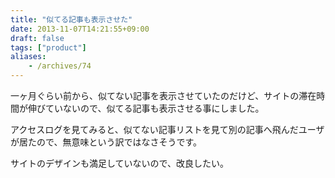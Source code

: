 ```yaml
---
title: "似てる記事も表示させた"
date: 2013-11-07T14:21:55+09:00
draft: false
tags: ["product"]
aliases:
    - /archives/74
---
```


一ヶ月ぐらい前から、似てない記事を表示させていたのだけど、サイトの滞在時間が伸びていないので、似てる記事も表示させる事にしました。

アクセスログを見てみると、似てない記事リストを見て別の記事へ飛んだユーザが居たので、無意味という訳ではなさそうです。

サイトのデザインも満足していないので、改良したい。

